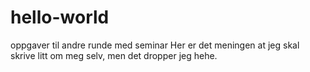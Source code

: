 # hello-world
oppgaver til andre runde med seminar
Her er det meningen at jeg skal skrive litt om meg selv, men det dropper jeg hehe.

